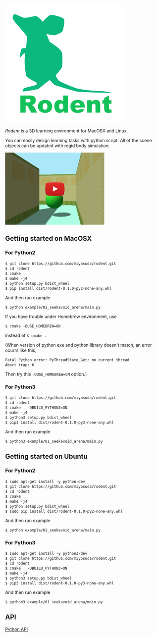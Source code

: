 ![rodent_logo](./doc/image/rodent_logo.png)

*Rodent* is a 3D learning environment for MacOSX and Linux.

You can easily design learning tasks with python script. All of the scene objects can be updated with regid body simulation.

[![preview](./doc/image/preview.png)](https://youtu.be/6thMDZlAzkk)

## Getting started on MacOSX

### For Python2

    $ git clone https://github.com/miyosuda/rodent.git
    $ cd rodent
    $ cmake .
    $ make -j4
    $ python setup.py bdist_wheel
    $ pip install dist/rodent-0.1.0-py2-none-any.whl

And then run example

    $ python example/01_seekavoid_arena/main.py

If you have trouble under Homebrew environment, use

    $ cmake -DUSE_HOMEBREW=ON .

instead of `$ cmake .`

(When version of python exe and python library doesn't match, an error ocurrs like this,

    Fatal Python error: PyThreadState_Get: no current thread
    Abort trap: 6

Then try this `-DUSE_HOMEBREW=ON` option.)

### For Python3

    $ git clone https://github.com/miyosuda/rodent.git
    $ cd rodent
    $ cmake . -DBUILD_PYTHON3=ON
    $ make -j4
    $ python3 setup.py bdist_wheel
    $ pip3 install dist/rodent-0.1.0-py3-none-any.whl

And then run example

    $ python3 example/01_seekavoid_arena/main.py


## Getting started on Ubuntu

### For Python2

    $ sudo apt-get install -y python-dev
    $ git clone https://github.com/miyosuda/rodent.git
    $ cd rodent
    $ cmake .
    $ make -j4
    $ python setup.py bdist_wheel
    $ sudo pip install dist/rodent-0.1.0-py2-none-any.whl

And then run example

    $ python example/01_seekavoid_arena/main.py

### For Python3

    $ sudo apt-get install -y python3-dev
    $ git clone https://github.com/miyosuda/rodent.git
    $ cd rodent
    $ cmake . -DBUILD_PYTHON3=ON
    $ make -j4
    $ python3 setup.py bdist_wheel
    $ pip3 install dist/rodent-0.1.0-py3-none-any.whl

And then run example

    $ python3 example/01_seekavoid_arena/main.py

## API

[Python API](doc/python_api.md)
